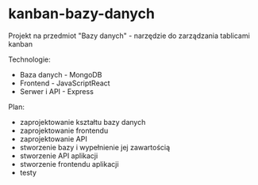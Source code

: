# kanban-bazy-danych

Projekt na przedmiot "Bazy danych" - narzędzie do zarządzania tablicami kanban

Technologie:
* Baza danych - MongoDB
* Frontend - JavaScriptReact
 * Serwer i API - Express

Plan:
* zaprojektowanie kształtu bazy danych
* zaprojektowanie frontendu
* zaprojektowanie API
* stworzenie bazy i wypełnienie jej zawartością
* stworzenie API aplikacji
* stworzenie frontendu aplikacji
* testy
